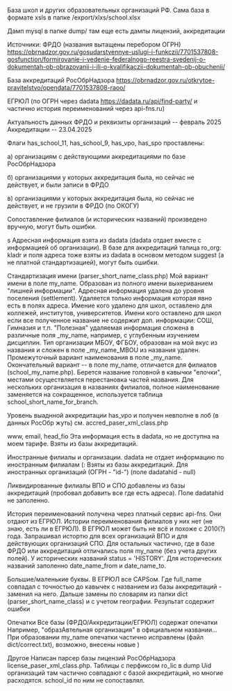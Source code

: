 База школ и других образовательных организаций РФ.
Сама база в формате xsls в папке /export/xlxs/school.xlsx

Дамп mysql в папке dump/ там еще есть дампы лицензий, аккредитации 

Источники:
ФРДО (названия вытащены перебором ОГРН) https://obrnadzor.gov.ru/gosudarstvennye-uslugi-i-funkczii/7701537808-gosfunction/formirovanie-i-vedenie-federalnogo-reestra-svedenij-o-dokumentah-ob-obrazovanii-i-ili-o-kvalifikaczii-dokumentah-ob-obuchenii/

База аккредитаций РосОбрНадзора https://obrnadzor.gov.ru/otkrytoe-pravitelstvo/opendata/7701537808-raoo/

ЕГРЮЛ (по ОГРН через dadata https://dadata.ru/api/find-party/ и частично история переименований через api-fns.ru)


Актуальность данных
ФРДО и реквизиты организаций -- февраль 2025
Аккредитации -- 23.04.2025


Флаги has_school_11, has_school_9, has_vpo, has_spo проставлены:

а) организациям с действующими аккредитациями по базе РосОбрНадзора

б) организациями у которых аккредитация была, но сейчас не действует, и были записи в ФРДО

в) организациями у которых аккредитация была, но сейчас не действует, и не грузили в ФРДО (по ОКОГУ)

Сопоставление филиалов (и исторических названий) произведено вручную, могут быть ошибки.

s
Адресная информация взята из dadata (dadata отдает вместе с информацией об организации). 
В базе для аккредитаций талица ro_org: kladr и поля адреса тоже взяты из dadata 
в основом методом suggest (а не платной стандартизацией), могут быть ошибки.

Стандартизация имени (parser_short_name_class.php)
Мой вариант имени в поле my_name. Образован из полного имени выхериванием "лишней информации".
Адресная информация удалена до уровня поселения (settlement). Удаляется только информация которая явно есть в полях адреса.
Имение кого удалено для школ, оставлено для коллежей, институтов, университетов.
Имени кого оставлено для школ если все полученное название не содержит доп. информации: СОШ, Гимназия и т.п.
"Полезная" удаляемая информация сложена в различные поля _my_name, например, с углубенным изучением дисциплин.
Тип организации МБОУ, ФГБОУ, образован на мой вкус из названия и сложен в поле _my_name_MBOU из названия удален.
Промежуточный вариант наименования в поле _my_name. 
Окончательный вариант -- в поле my_name, отличается для филиалов (school_my_name.php). 
Берется название головной в кавычки "елочки", местами осуществляется перестановка частей названия.
Для нескольких организация в названиях филиалов, полное наименование заменяется на сокращенное, 
используется таблица school_short_name_for_branch.

Уровень выаднной аккредитации has_vpo и получен невполне в лоб (в данных РосОбр жуть) см. accred_paser_xml_class.php

www, email, head_fio Эта информация есть в dadata, но не доступна на моем тарифе. 
Взяты из базы аккредитаций.

Иностранные филиалы и организации. dadata не отдает информацию по иностранным филиалам (:
Взяты из базы аккредитаций. Для иностранных организаций (ОГРН - "id-") (поле dadatahid - null)

Ликвидированные филиалы ВПО и СПО добавлены из базы аккредитаций (пробовал добавить все где есть адреса).
Поле dadatahid не заполенно.

История переименований получена через платный сервис api-fns. Они отдают из ЕГРЮЛ. 
Истории переименования филиалов у них нет (не знаю, есть ли в ЕГРЮЛ).
В ЕГРЮЛ может быть не всё и похоже с 2010(?) года.
Запрашивал истортю для всех организаций ВПО и для действующих организаций СПО.
Для остальных частично, где в базе ФРДО или аккредитаций отличались поля my_name (без учета других полей).
У исторических названий status = 'HISTORY'. Для исторических названий заполенно date_name_from и date_name_to.

Большие/маленькие буквы.
В ЕГРЮЛ все CAPSом. Где full_name совпадал с точностью до кавычек с названием из базы аккредитаций - заменил на него.
Дальше замены по словарям из папки dict (parser_short_name_class) и с учетом географии.
Результат содержит ошибки

Опечатки
Все базы (ФРДО/Аккредитации/ЕГРЮЛ) содержат опечатки 
Например, "образАвтельная организация" в официальном названии...
При образовании my_name опечатки частично исправлены (файл dict/correct.txt), возможно, внесены новые )


Другое
Написан парсер базы лицензий РосОбрНадзора license_paser_xml_class.php. 
Таблицы с перфиксом ro_lic в dump
Uid организаций там частично совпадают с базой аккредитаций, но многие расходятся.
school_id по ним не сопоставлял. 